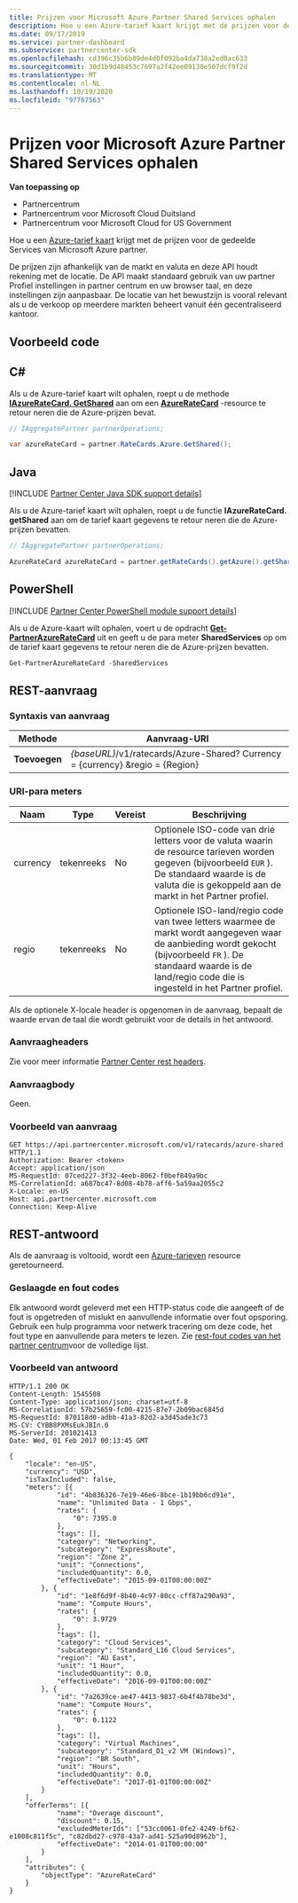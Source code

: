 ```yaml
---
title: Prijzen voor Microsoft Azure Partner Shared Services ophalen
description: Hoe u een Azure-tarief kaart krijgt met de prijzen voor de gedeelde services van Microsoft Azure partner.
ms.date: 09/17/2019
ms.service: partner-dashboard
ms.subservice: partnercenter-sdk
ms.openlocfilehash: cd396c35b6b89de4d0f092ba4da738a2ed0ac633
ms.sourcegitcommit: 30d1b9d48453c7697a2f42ee09138e507dcf9f2d
ms.translationtype: MT
ms.contentlocale: nl-NL
ms.lasthandoff: 10/19/2020
ms.locfileid: "97767563"
---
```

# <a name="get-prices-for-microsoft-azure-partner-shared-services"></a>Prijzen voor Microsoft Azure Partner Shared Services ophalen

**Van toepassing op**

- Partnercentrum
- Partnercentrum voor Microsoft Cloud Duitsland
- Partnercentrum voor Microsoft Cloud for US Government

Hoe u een [Azure-tarief kaart](azure-rate-card-resources.md) krijgt met de prijzen voor de gedeelde Services van Microsoft Azure partner.

De prijzen zijn afhankelijk van de markt en valuta en deze API houdt rekening met de locatie. De API maakt standaard gebruik van uw partner Profiel instellingen in partner centrum en uw browser taal, en deze instellingen zijn aanpasbaar. De locatie van het bewustzijn is vooral relevant als u de verkoop op meerdere markten beheert vanuit één gecentraliseerd kantoor.

## <a name="example-code"></a>Voorbeeld code

## <a name="c"></a>C\#

Als u de Azure-tarief kaart wilt ophalen, roept u de methode [**IAzureRateCard. GetShared**](/dotnet/api/microsoft.store.partnercenter.ratecards.iazureratecard.getshared) aan om een [**AzureRateCard**](/dotnet/api/microsoft.store.partnercenter.models.ratecards.azureratecard) -resource te retour neren die de Azure-prijzen bevat.

```csharp
// IAggregatePartner partnerOperations;

var azureRateCard = partner.RateCards.Azure.GetShared();
```

## <a name="java"></a>Java

[!INCLUDE [Partner Center Java SDK support details](../includes/java-sdk-support.md)]

Als u de Azure-tarief kaart wilt ophalen, roept u de functie **IAzureRateCard. getShared** aan om de tarief kaart gegevens te retour neren die de Azure-prijzen bevatten.

```java
// IAggregatePartner partnerOperations;

AzureRateCard azureRateCard = partner.getRateCards().getAzure().getShared();
```

## <a name="powershell"></a>PowerShell

[!INCLUDE [Partner Center PowerShell module support details](../includes/powershell-module-support.md)]

Als u de Azure-kaart wilt ophalen, voert u de opdracht [**Get-PartnerAzureRateCard**](https://github.com/Microsoft/Partner-Center-PowerShell/blob/master/docs/help/Get-PartnerAzureRateCard.md) uit en geeft u de para meter **SharedServices** op om de tarief kaart gegevens te retour neren die de Azure-prijzen bevatten.

```powershell
Get-PartnerAzureRateCard -SharedServices
```

## <a name="rest-request"></a>REST-aanvraag

### <a name="request-syntax"></a>Syntaxis van aanvraag

| Methode  | Aanvraag-URI                                                               |
|---------|---------------------------------------------------------------------------|
| **Toevoegen** | *{baseURL}*/v1/ratecards/Azure-Shared? Currency = {currency} &regio = {Region} |

### <a name="uri-parameters"></a>URI-para meters

| Naam     | Type   | Vereist | Beschrijving                                                                                                                                                                               |
|----------|--------|----------|-------------------------------------------------------------------------------------------------------------------------------------------------------------------------------------------|
| currency | tekenreeks | No       | Optionele ISO-code van drie letters voor de valuta waarin de resource tarieven worden gegeven (bijvoorbeeld `EUR` ). De standaard waarde is de valuta die is gekoppeld aan de markt in het Partner profiel. |
| regio   | tekenreeks | No       | Optionele ISO-land/regio code van twee letters waarmee de markt wordt aangegeven waar de aanbieding wordt gekocht (bijvoorbeeld `FR` ). De standaard waarde is de land/regio code die is ingesteld in het Partner profiel.        |

Als de optionele X-locale header is opgenomen in de aanvraag, bepaalt de waarde ervan de taal die wordt gebruikt voor de details in het antwoord.

### <a name="request-headers"></a>Aanvraagheaders

Zie voor meer informatie [Partner Center rest headers](headers.md).

### <a name="request-body"></a>Aanvraagbody

Geen.

### <a name="request-example"></a>Voorbeeld van aanvraag

```http
GET https://api.partnercenter.microsoft.com/v1/ratecards/azure-shared HTTP/1.1
Authorization: Bearer <token>
Accept: application/json
MS-RequestId: 07ced227-3f32-4eeb-8062-f0bef849a9bc
MS-CorrelationId: a687bc47-8d08-4b78-aff6-5a59aa2055c2
X-Locale: en-US
Host: api.partnercenter.microsoft.com
Connection: Keep-Alive
```

## <a name="rest-response"></a>REST-antwoord

Als de aanvraag is voltooid, wordt een [Azure-tarieven](azure-rate-card-resources.md) resource geretourneerd.

### <a name="response-success-and-error-codes"></a>Geslaagde en fout codes

Elk antwoord wordt geleverd met een HTTP-status code die aangeeft of de fout is opgetreden of mislukt en aanvullende informatie over fout opsporing. Gebruik een hulp programma voor netwerk tracering om deze code, het fout type en aanvullende para meters te lezen. Zie [rest-fout codes van het partner centrum](error-codes.md)voor de volledige lijst.

### <a name="response-example"></a>Voorbeeld van antwoord

```http
HTTP/1.1 200 OK
Content-Length: 1545508
Content-Type: application/json; charset=utf-8
MS-CorrelationId: 57b25659-fc00-4215-87e7-2b09bac6845d
MS-RequestId: 870118d0-adbb-41a3-82d2-a3d45ade3c73
MS-CV: CYBB8PXMsEukJBIn.0
MS-ServerId: 201021413
Date: Wed, 01 Feb 2017 00:13:45 GMT

{
    "locale": "en-US",
    "currency": "USD",
    "isTaxIncluded": false,
    "meters": [{
            "id": "4b836326-7e19-46e6-8bce-1b19bb6cd91e",
            "name": "Unlimited Data - 1 Gbps",
            "rates": {
                "0": 7395.0
            },
            "tags": [],
            "category": "Networking",
            "subcategory": "ExpressRoute",
            "region": "Zone 2",
            "unit": "Connections",
            "includedQuantity": 0.0,
            "effectiveDate": "2015-09-01T00:00:00Z"
        }, {
            "id": "1e8f6d9f-8b40-4c97-80cc-cff87a290a93",
            "name": "Compute Hours",
            "rates": {
                "0": 3.9729
            },
            "tags": [],
            "category": "Cloud Services",
            "subcategory": "Standard_L16 Cloud Services",
            "region": "AU East",
            "unit": "1 Hour",
            "includedQuantity": 0.0,
            "effectiveDate": "2016-09-01T00:00:00Z"
        }, {
            "id": "7a2639ce-ae47-4413-9837-6b4f4b78be3d",
            "name": "Compute Hours",
            "rates": {
                "0": 0.1122
            },
            "tags": [],
            "category": "Virtual Machines",
            "subcategory": "Standard_D1_v2 VM (Windows)",
            "region": "BR South",
            "unit": "Hours",
            "includedQuantity": 0.0,
            "effectiveDate": "2017-01-01T00:00:00Z"
        }
    ],
    "offerTerms": [{
            "name": "Overage discount",
            "discount": 0.15,
            "excludedMeterIds": ["53cc0061-0fe2-4249-bf62-e1008c811f5c", "c82dbd27-c978-43a7-ad41-525a90d8962b"],
            "effectiveDate": "2014-01-01T00:00:00"
        }
    ],
    "attributes": {
        "objectType": "AzureRateCard"
    }
}
```
